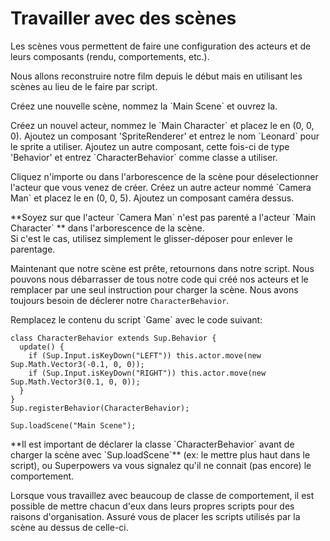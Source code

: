 # Travailler avec des scènes

Les scènes vous permettent de faire une configuration des acteurs et de leurs composants (rendu, comportements, etc.).

Nous allons reconstruire notre film depuis le début mais en utilisant les scènes au lieu de le faire par script.

<div class="action">
  <p>Créez une nouvelle scène, nommez la `Main Scene` et ouvrez la.
</div>

<div class="action">
  <p>Créez un nouvel acteur, nommez le `Main Character` et placez le en (0, 0, 0).  
  Ajoutez un composant 'SpriteRenderer' et entrez le nom `Leonard` pour le sprite a utiliser.  
  Ajoutez un autre composant, cette fois-ci de type 'Behavior' et entrez `CharacterBehavior` comme classe a utiliser.
</div>

<div class="action">
  <p>Cliquez n'importe ou dans l'arborescence de la scène pour déselectionner l'acteur que vous venez de créer.  
  Créez un autre acteur nommé `Camera Man` et placez le en (0, 0, 5).  
  Ajoutez un composant caméra dessus.
</div>

<div class="note">
  <p>**Soyez sur que l'acteur `Camera Man` n'est pas parenté a l'acteur `Main Character` ** dans l'arborescence de la scène.<br>
  Si c'est le cas, utilisez simplement le glisser-déposer pour enlever le parentage.
</div>

Maintenant que notre scène est prête, retournons dans notre script. Nous pouvons nous débarrasser de tous notre code qui créé nos acteurs et le remplacer par une seul instruction pour charger la scène. Nous avons toujours besoin de déclerer notre `CharacterBehavior`.

<div class="action">
  <p>Remplacez le contenu du script `Game` avec le code suivant:
</div>

```
class CharacterBehavior extends Sup.Behavior {
  update() {
    if (Sup.Input.isKeyDown("LEFT")) this.actor.move(new Sup.Math.Vector3(-0.1, 0, 0));
    if (Sup.Input.isKeyDown("RIGHT")) this.actor.move(new Sup.Math.Vector3(0.1, 0, 0));
  }
}
Sup.registerBehavior(CharacterBehavior);

Sup.loadScene("Main Scene");
```

<div class="note">
  <p>**Il est important de déclarer la classe `CharacterBehavior` avant de charger la scène avec `Sup.loadScene`** (ex: le mettre plus haut dans le script), ou Superpowers va vous signalez qu'il ne connait (pas encore) le comportement.
</div>

Lorsque vous travaillez avec beaucoup de classe de comportement, il est possible de mettre chacun d'eux dans leurs propres scripts pour des raisons d'organisation. Assuré vous de placer les scripts utilisés par la scène au dessus de celle-ci.
